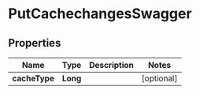 

# PutCachechangesSwagger


## Properties

| Name | Type | Description | Notes |
|------------ | ------------- | ------------- | -------------|
|**cacheType** | **Long** |  |  [optional] |



